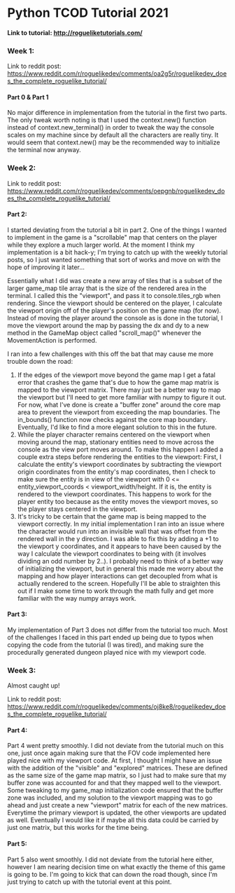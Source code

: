 # Python TCOD Tutorial 2021

#### Link to tutorial: http://rogueliketutorials.com/

### Week 1:

Link to reddit post: https://www.reddit.com/r/roguelikedev/comments/oa2g5r/roguelikedev_does_the_complete_roguelike_tutorial/

#### Part 0 & Part 1

No major difference in implementation from the tutorial in the first two parts. The only tweak worth noting is
that I used the context.new() function instead of context.new_terminal() in order to tweak the way the console scales 
on my machine since by default all the characters are really tiny. It would seem that context.new() may be the 
recommended way to initialize the terminal now anyway. 

### Week 2:

Link to reddit post: https://www.reddit.com/r/roguelikedev/comments/oepgnb/roguelikedev_does_the_complete_roguelike_tutorial/

#### Part 2:

I started deviating from the tutorial a bit in part 2. One of the things I wanted to implement in the game is a
"scrollable" map that centers on the player while they explore a much larger world. At the moment I think my
implementation is a bit hack-y; I'm trying to catch up with the weekly tutorial posts, so I just wanted something that 
sort of works and move on with the hope of improving it later...

Essentially what I did was create a new array of tiles that is a subset of the larger game_map tile array that is the
size of the rendered area in the terminal. I called this the "viewport", and pass it to console.tiles_rgb when 
rendering. Since the viewport should be centered on the player, I calculate the viewport origin off of the player's 
position on the game map (for now). Instead of moving the player around the console as is done in the tutorial, I 
move the viewport around the map by passing the dx and dy to a new method in the GameMap object called "scroll_map()" 
whenever the MovementAction is performed. 

I ran into a few challenges with this off the bat that may cause me more trouble down the road:
1. If the edges of the viewport move beyond the game map I get a fatal error that crashes the game that's due to how the
   game map matrix is mapped to the viewport matrix. There may just be a better way to map the viewport but I'll need
   to get more familiar with numpy to figure it out. For now, what I've done is create a "buffer zone" around the core
   map area to prevent the viewport from exceeding the map boundaries. The in_bounds() function now checks against the
   core map boundary. Eventually, I'd like to find a more elegant solution to this in the future.
2. While the player character remains centered on the viewport when moving around the map, stationary entities need to
   move across the console as the view port moves around. To make this happen I added a couple extra steps before 
   rendering the entities to the viewport: First, I calculate the entity's viewport coordinates by subtracting the 
   viewport origin coordinates from the entity's map coordinates, then I check to make sure the entity is in view of the 
   viewport with 0 <= entity_viewport_coords < viewport_width/height. If it is, the entity is rendered to the viewport 
   coordinates. This happens to work for the player entity too because as the entity moves the viewport moves, so the 
   player stays centered in the viewport. 
3. It's tricky to be certain that the game map is being mapped to the viewport correctly. In my initial implementation I
   ran into an issue where the character would run into an invisible wall that was offset from the rendered wall in the
   y direction. I was able to fix this by adding a +1 to the viewport y coordinates, and it appears to have been
   caused by the way I calculate the viewport coordinates to being with (it involves dividing an odd number by 2..).
   I probably need to think of a better way of initializing the viewport, but in general this made me worry about the
   mapping and how player interactions can get decoupled from what is actually rendered to the screen. Hopefully I'll
   be able to straighten this out if I make some time to work through the math fully and get more familiar with the way
   numpy arrays work. 

#### Part 3:

My implementation of Part 3 does not differ from the tutorial too much. Most of the challenges I faced in this part
ended up being due to typos when copying the code from the tutorial (I was tired), and making sure the procedurally 
generated dungeon played nice with my viewport code. 

### Week 3: 

Almost caught up!

Link to reddit post: https://www.reddit.com/r/roguelikedev/comments/oj8ke8/roguelikedev_does_the_complete_roguelike_tutorial/

#### Part 4:

Part 4 went pretty smoothly. I did not deviate from the tutorial much on this one, just once again making sure that
the FOV code implemented here played nice with my viewport code. At first, I thought I might have an issue with the
addition of the "visible" and "explored" matrices. These are defined as the same size of the game map matrix, so I just
had to make sure that my buffer zone was accounted for and that they mapped well to the viewport. Some tweaking to my
game_map initialization code ensured that the buffer zone was included, and my solution to the viewport mapping was to
go ahead and just create a new "viewport" matrix for each of the new matrices. Everytime the primary viewport is updated,
the other viewports are updated as well. Eventually I would like it if maybe all this data could be carried by just one
matrix, but this works for the time being. 

#### Part 5:

Part 5 also went smoothly. I did not deviate from the tutorial here either, however I am nearing decision time on what
exactly the theme of this game is going to be. I'm going to kick that can down the road though, since I'm just trying to
catch up with the tutorial event at this point. 
